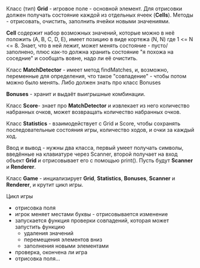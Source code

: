 Класс (тип) **Grid** - игровое поле - основной элемент. Для отрисовки должен получать состояние каждой из отдельных ячеек (**Cells**). Методы - отрисовать, очистить, заполнить ячейки новыми значениями.

**Cell** содержит набор возможных значений, которые можно в неё положить (A, B, C, D, E), имеет позицию в виде кортежа (N, N) где 1 <= N <= 8.
Знает, что в ней лежит, может менять состояние - пусто/заполнено, плюс как-то должна хранить состояние "я похожа на соседние" и сообщать вовне, надо ли её очистить.

Класс **MatchDetector** - имеет метод findMatches, и, возможно, переменные для определения, что такое "совпадение" - чтобы потом можно было менять. Либо должен знать про класс Bonuses


**Bonuses** - хранит и выдаёт выигрышные комбинации.

Класс **Score**- знает про **MatchDetector** и извлекает из него количество набранных очков, может возвращать количество набранных очков.

Класс **Statistics** - взаимодействует с Grid и Score, чтобы сохранять последовательные состояния игры, количество ходов, и очки за каждый ход.

Ввод и вывод - нужны два класса, первый умеет получать символы, введённые на клавиатуре через Scanner, второй получает на вход объект **Grid** и отрисовывает его с помощью print(). Пусть будут **Scanner** и **Renderer**.

Класс **Game** - инциализирует **Grid**, **Statistics**, **Bonuses**, **Scanner** и **Renderer**, и крутит цикл игры.


Цикл игры
- отрисовка поля
- игрок меняет местами буквы - отрисовывается изменение
- запускается функция проверки совпадений, которая может запустить функцию
  - удаления значений
  - перемещения элементов вниз
  - заполнения новыми элементами
- проверка, окончена ли игра
- отрисовка поля...

